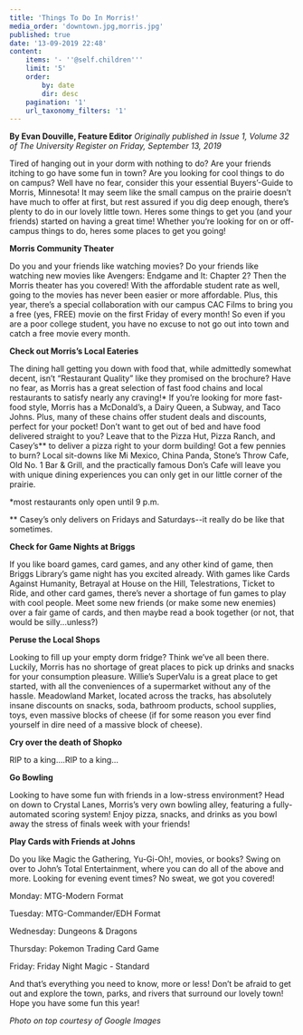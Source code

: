 ```yaml
---
title: 'Things To Do In Morris!'
media_order: 'downtown.jpg,morris.jpg'
published: true
date: '13-09-2019 22:48'
content:
    items: '- ''@self.children'''
    limit: '5'
    order:
        by: date
        dir: desc
    pagination: '1'
    url_taxonomy_filters: '1'
---
```


**By Evan Douville, Feature Editor** _Originally published in Issue 1, Volume 32 of The University Register on Friday, September 13, 2019_

Tired of hanging out in your dorm with nothing to do? Are your friends itching to go have some fun in town? Are you looking for cool things to do on campus? Well have no fear, consider this your essential Buyers’-Guide to Morris, Minnesota! It may seem like the small campus on the prairie doesn’t have much to offer at first, but rest assured if you dig deep enough, there’s plenty to do in our lovely little town. Heres some things to get you (and your friends) started on having a great time! Whether you’re looking for on or off-campus things to do, heres some places to get you going!

**Morris Community Theater**

Do you and your friends like watching movies? Do your friends like watching new movies like Avengers: Endgame and It: Chapter 2? Then the Morris theater has you covered! With the affordable student rate as well, going to the movies has never been easier or more affordable. Plus, this year, there’s a special collaboration with our campus CAC Films to bring you a free (yes, FREE) movie on the first Friday of every month! So even if you are a poor college student, you have no excuse to not go out into town and catch a free movie every month.

**Check out Morris’s Local Eateries**

The dining hall getting you down with food that, while admittedly somewhat decent, isn’t “Restaurant Quality” like they promised on the brochure? Have no fear, as Morris has a great selection of fast food chains and local restaurants to satisfy nearly any craving!* If you’re looking for more fast-food style, Morris has a McDonald’s, a Dairy Queen, a Subway, and Taco Johns. Plus, many of these chains offer student deals and discounts, perfect for your pocket! Don’t want to get out of bed and have food delivered straight to you? Leave that to the Pizza Hut, Pizza Ranch, and Casey’s** to deliver a pizza right to your dorm building! Got a few pennies to burn?
Local sit-downs like Mi Mexico, China Panda, Stone’s Throw Cafe, Old No. 1 Bar & Grill, and the practically famous Don’s Cafe will leave you with unique dining experiences you can only get in our little corner of the prairie. 

*most restaurants only open until 9 p.m.

** Casey’s only delivers on Fridays and Saturdays--it really do be like
that sometimes.

**Check for Game Nights at Briggs**

If you like board games, card games, and any other kind of game, then Briggs Library’s game night has you excited already. With games like Cards Against Humanity, Betrayal at House on the Hill, Telestrations, Ticket to Ride, and other card games, there’s never a shortage of fun games to play with cool people. Meet some new friends (or make some new enemies) over a fair game of cards, and then maybe read a book together (or not, that would be silly...unless?)

**Peruse the Local Shops**

Looking to fill up your empty dorm fridge? Think we’ve all been there. Luckily, Morris has no shortage of great places to pick up drinks and snacks for your consumption pleasure. Willie’s SuperValu is a great place to get started, with all the conveniences of a supermarket without any of the hassle. Meadowland Market, located across the tracks, has absolutely insane discounts on snacks, soda, bathroom products, school supplies, toys, even massive blocks of cheese (if for some reason you ever find yourself in dire need of a massive block of cheese).

**Cry over the death of Shopko**

RIP to a king....RIP to a king...

**Go Bowling**

Looking to have some fun with friends in a low-stress environment? Head on down to Crystal Lanes, Morris’s very own bowling alley, featuring a fully-automated scoring system! Enjoy pizza, snacks, and drinks as you bowl away the stress of finals week with your friends! 

**Play Cards with Friends at Johns** 

Do you like Magic the Gathering, Yu-Gi-Oh!, movies, or books? Swing on over to John’s Total Entertainment, where you can do all of the above and more. Looking for evening event times? No sweat, we got you covered! 

Monday: MTG-Modern Format

Tuesday: MTG-Commander/EDH Format

Wednesday: Dungeons & Dragons

Thursday: Pokemon Trading Card Game

Friday: Friday Night Magic - Standard

And that’s everything you need to know, more or less! Don’t be afraid to get out and explore the town, parks, and rivers that surround our lovely
town! Hope you have some fun this year!

_Photo on top courtesy of Google Images_